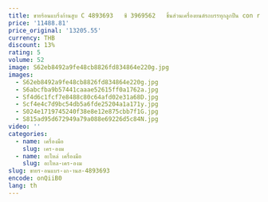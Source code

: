 ```yaml
---
title: ขายร้อนแบริ่งก้านสูบ C 4893693   ซี 3969562   ชิ้นส่วนเครื่องยนต์รถบรรทุกลูกปืน con rod สําหรับชิ้นส่วนเครื่องยนต์รถบรรทุกอะไหล่
price: '11488.81'
price_original: '13205.55'
currency: THB
discount: 13%
rating: 5
volume: 52
image: S62eb8492a9fe48cb8826fd834864e220g.jpg
images:
  - S62eb8492a9fe48cb8826fd834864e220g.jpg
  - S6abcfba9b57441caaae52615ff0a1762a.jpg
  - Sf4d6c1fcf7e8488c80c64afd02e31a68D.jpg
  - Scf4e4c7d9bc54db5a6fde25204a1a171y.jpg
  - S024e1719745240f38e8e12e875cbb7f1G.jpg
  - S815ad95d672949a79a088e69226d5c84N.jpg
video: ''
categories:
  - name: เครื่องมือ
    slug: เคร-องม
  - name: อะไหล่ เครื่องมือ
    slug: อะไหล-เคร-องม
slug: ขายร-อนแบร-งก-านส-4893693
encode: onQiiB0
lang: th
---
```

  